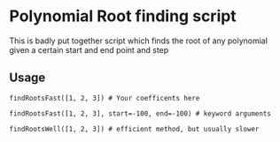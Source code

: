 # Polynomial Root finding script

This is badly put together script which finds the root of any polynomial given a certain start and end point and step

## Usage

```
findRootsFast([1, 2, 3]) # Your coefficents here

findRootsFast([1, 2, 3], start=-100, end=-100) # keyword arguments

findRootsWell([1, 2, 3]) # efficient method, but usually slower
```
